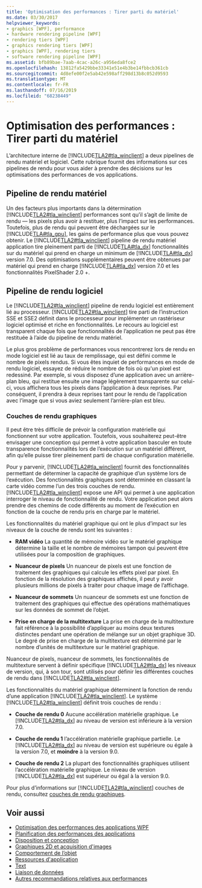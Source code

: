 ```yaml
---
title: 'Optimisation des performances : Tirer parti du matériel'
ms.date: 03/30/2017
helpviewer_keywords:
- graphics [WPF], performance
- hardware rendering pipeline [WPF]
- rendering tiers [WPF]
- graphics rendering tiers [WPF]
- graphics [WPF], rendering tiers
- software rendering pipeline [WPF]
ms.assetid: bfb89bae-7aab-4cac-a26c-a956eda8fce2
ms.openlocfilehash: 13812fa5429bbe33341e51e4b3be14fbbcb361cb
ms.sourcegitcommit: 4d8efe00f2e5ab42e598aff298d13b8c052d9593
ms.translationtype: MT
ms.contentlocale: fr-FR
ms.lasthandoff: 07/16/2019
ms.locfileid: "68238449"
---
```

# <a name="optimizing-performance-taking-advantage-of-hardware"></a>Optimisation des performances : Tirer parti du matériel
L’architecture interne de [!INCLUDE[TLA2#tla_winclient](../../../../includes/tla2sharptla-winclient-md.md)] a deux pipelines de rendu matériel et logiciel. Cette rubrique fournit des informations sur ces pipelines de rendu pour vous aider à prendre des décisions sur les optimisations des performances de vos applications.  
  
## <a name="hardware-rendering-pipeline"></a>Pipeline de rendu matériel  
 Un des facteurs plus importants dans la détermination [!INCLUDE[TLA2#tla_winclient](../../../../includes/tla2sharptla-winclient-md.md)] performances sont qu’il s’agit de limite de rendu — les pixels plus avoir à restituer, plus l’impact sur les performances. Toutefois, plus de rendu qui peuvent être déchargées sur le [!INCLUDE[TLA#tla_gpu](../../../../includes/tlasharptla-gpu-md.md)], les gains de performance plus que vous pouvez obtenir. Le [!INCLUDE[TLA2#tla_winclient](../../../../includes/tla2sharptla-winclient-md.md)] pipeline de rendu matériel application tire pleinement parti de [!INCLUDE[TLA#tla_dx](../../../../includes/tlasharptla-dx-md.md)] fonctionnalités sur du matériel qui prend en charge un minimum de [!INCLUDE[TLA#tla_dx](../../../../includes/tlasharptla-dx-md.md)] version 7.0. Des optimisations supplémentaires peuvent être obtenues par matériel qui prend en charge [!INCLUDE[TLA#tla_dx](../../../../includes/tlasharptla-dx-md.md)] version 7.0 et les fonctionnalités PixelShader 2.0 +.  
  
## <a name="software-rendering-pipeline"></a>Pipeline de rendu logiciel  
 Le [!INCLUDE[TLA2#tla_winclient](../../../../includes/tla2sharptla-winclient-md.md)] pipeline de rendu logiciel est entièrement lié au processeur. [!INCLUDE[TLA2#tla_winclient](../../../../includes/tla2sharptla-winclient-md.md)] tire parti de l’instruction SSE et SSE2 définit dans le processeur pour implémenter un rastériseur logiciel optimisé et riche en fonctionnalités. Le recours au logiciel est transparent chaque fois que fonctionnalités de l’application ne peut pas être restituée à l’aide du pipeline de rendu matériel.  
  
 Le plus gros problème de performances vous rencontrerez lors de rendu en mode logiciel est lié au taux de remplissage, qui est défini comme le nombre de pixels rendus. Si vous êtes inquiet de performances en mode de rendu logiciel, essayez de réduire le nombre de fois où qu'un pixel est redessiné. Par exemple, si vous disposez d’une application avec un arrière-plan bleu, qui restitue ensuite une image légèrement transparente sur celui-ci, vous affichera tous les pixels dans l’application à deux reprises. Par conséquent, il prendra à deux reprises tant pour le rendu de l’application avec l’image que si vous aviez seulement l’arrière-plan est bleu.  
  
### <a name="graphics-rendering-tiers"></a>Couches de rendu graphiques  
 Il peut être très difficile de prévoir la configuration matérielle qui fonctionnent sur votre application. Toutefois, vous souhaiterez peut-être envisager une conception qui permet à votre application basculer en toute transparence fonctionnalités lors de l’exécution sur un matériel différent, afin qu’elle puisse tirer pleinement parti de chaque configuration matérielle.  
  
 Pour y parvenir, [!INCLUDE[TLA2#tla_winclient](../../../../includes/tla2sharptla-winclient-md.md)] fournit des fonctionnalités permettant de déterminer la capacité de graphique d’un système lors de l’exécution. Des fonctionnalités graphiques sont déterminée en classant la carte vidéo comme l’un des trois couches de rendu. [!INCLUDE[TLA2#tla_winclient](../../../../includes/tla2sharptla-winclient-md.md)] expose une API qui permet à une application interroger le niveau de fonctionnalité de rendu. Votre application peut alors prendre des chemins de code différents au moment de l’exécution en fonction de la couche de rendu pris en charge par le matériel.  
  
 Les fonctionnalités du matériel graphique qui ont le plus d’impact sur les niveaux de la couche de rendu sont les suivantes :  
  
- **RAM vidéo** La quantité de mémoire vidéo sur le matériel graphique détermine la taille et le nombre de mémoires tampon qui peuvent être utilisées pour la composition de graphiques.  
  
- **Nuanceur de pixels** Un nuanceur de pixels est une fonction de traitement des graphiques qui calcule les effets pixel par pixel. En fonction de la résolution des graphiques affichés, il peut y avoir plusieurs millions de pixels à traiter pour chaque image de l’affichage.  
  
- **Nuanceur de sommets** Un nuanceur de sommets est une fonction de traitement des graphiques qui effectue des opérations mathématiques sur les données de sommet de l’objet.  
  
- **Prise en charge de la multitexture** La prise en charge de la multitexture fait référence à la possibilité d’appliquer au moins deux textures distinctes pendant une opération de mélange sur un objet graphique 3D. Le degré de prise en charge de la multitexture est déterminé par le nombre d’unités de multitexture sur le matériel graphique.  
  
 Nuanceur de pixels, nuanceur de sommets, les fonctionnalités de multitexture servent à définir spécifique [!INCLUDE[TLA2#tla_dx](../../../../includes/tla2sharptla-dx-md.md)] les niveaux de version, qui, à son tour, sont utilisés pour définir les différentes couches de rendu dans [!INCLUDE[TLA2#tla_winclient](../../../../includes/tla2sharptla-winclient-md.md)].  
  
 Les fonctionnalités du matériel graphique déterminent la fonction de rendu d’une application [!INCLUDE[TLA2#tla_winclient](../../../../includes/tla2sharptla-winclient-md.md)]. Le système [!INCLUDE[TLA2#tla_winclient](../../../../includes/tla2sharptla-winclient-md.md)] définit trois couches de rendu :  
  
- **Couche de rendu 0** Aucune accélération matérielle graphique. Le [!INCLUDE[TLA2#tla_dx](../../../../includes/tla2sharptla-dx-md.md)] au niveau de version est inférieure à la version 7.0.  
  
- **Couche de rendu 1** l’accélération matérielle graphique partielle. Le [!INCLUDE[TLA2#tla_dx](../../../../includes/tla2sharptla-dx-md.md)] au niveau de version est supérieure ou égale à la version 7.0, et **moindre** à la version 9.0.  
  
- **Couche de rendu 2** La plupart des fonctionnalités graphiques utilisent l’accélération matérielle graphique. Le niveau de version [!INCLUDE[TLA2#tla_dx](../../../../includes/tla2sharptla-dx-md.md)] est supérieur ou égal à la version 9.0.  
  
 Pour plus d’informations sur [!INCLUDE[TLA2#tla_winclient](../../../../includes/tla2sharptla-winclient-md.md)] couches de rendu, consultez [couches de rendu graphiques](graphics-rendering-tiers.md).  
  
## <a name="see-also"></a>Voir aussi

- [Optimisation des performances des applications WPF](optimizing-wpf-application-performance.md)
- [Planification des performances des applications](planning-for-application-performance.md)
- [Disposition et conception](optimizing-performance-layout-and-design.md)
- [Graphiques 2D et acquisition d'images](optimizing-performance-2d-graphics-and-imaging.md)
- [Comportement de l’objet](optimizing-performance-object-behavior.md)
- [Ressources d'application](optimizing-performance-application-resources.md)
- [Text](optimizing-performance-text.md)
- [Liaison de données](optimizing-performance-data-binding.md)
- [Autres recommandations relatives aux performances](optimizing-performance-other-recommendations.md)
